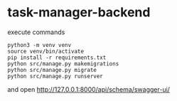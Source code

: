 # task-manager-backend

execute commands
```
python3 -m venv venv
source venv/bin/activate
pip install -r requirements.txt
python src/manage.py makemigrations
python src/manage.py migrate
python src/manage.py runserver
```

and open http://127.0.0.1:8000/api/schema/swagger-ui/
